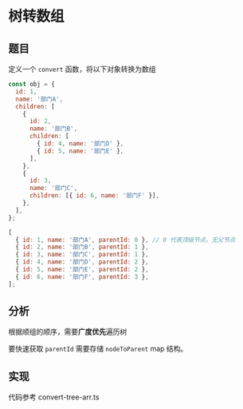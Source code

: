 # 树转数组

## 题目

定义一个 `convert` 函数，将以下对象转换为数组

```js
const obj = {
  id: 1,
  name: '部门A',
  children: [
    {
      id: 2,
      name: '部门B',
      children: [
        { id: 4, name: '部门D' },
        { id: 5, name: '部门E' },
      ],
    },
    {
      id: 3,
      name: '部门C',
      children: [{ id: 6, name: '部门F' }],
    },
  ],
};
```

```js
[
  { id: 1, name: '部门A', parentId: 0 }, // 0 代表顶级节点，无父节点
  { id: 2, name: '部门B', parentId: 1 },
  { id: 3, name: '部门C', parentId: 1 },
  { id: 4, name: '部门D', parentId: 2 },
  { id: 5, name: '部门E', parentId: 2 },
  { id: 6, name: '部门F', parentId: 3 },
];
```

## 分析

根据顺组的顺序，需要**广度优先**遍历树

要快速获取 `parentId` 需要存储 `nodeToParent` map 结构。

## 实现

代码参考 convert-tree-arr.ts

